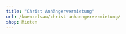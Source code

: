 ```yaml
---
title: "Christ Anhängervermietung"
url: /kuenzelsau/christ-anhaengervermietung/
shop: Mieten
---
```


